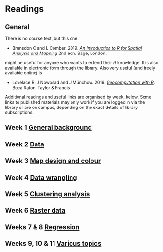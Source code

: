 # Readings
## General
There is no course text, but this one:

  + Brunsdon C and L Comber. 2019. [*An Introduction to R for Spatial Analysis and Mapping*](https://au.sagepub.com/en-gb/oce/an-introduction-to-r-for-spatial-analysis-and-mapping/book258267 "Brunsdon and Comber Introduction to R book") 2nd edn. Sage, London.

might be useful for anyone who wants to extend their *R* knowledge. It is also available in electronic form through the library. Also very useful (and freely available online) is

  + Lovelace R, J Nowosad and J Münchow. 2019. [*Geocomputation with R*](https://geocompr.robinlovelace.net/ "Lovelace et al. Geocomputation with R book"). Boca Raton: Taylor & Francis

Additional readings and useful links are organised by week, below. Some links to published materials may only work if you are logged in via the library or are on campus, depending on the exact details of library subscriptions.

## Week 1 [General background](readings/week01.md)
## Week 2 [Data](readings/week02.md)
## Week 3 [Map design and colour](readings/week03.md)
## Week 4 [Data wrangling](readings/week04.md)
## Week 5 [Clustering analysis](readings/week05.md)
## Week 6 [Raster data](readings/week06.md)
## Weeks 7 & 8 [Regression](readings/week07-08.md)
## Weeks 9, 10 & 11 [Various topics](readings/week09-10-11.md)
